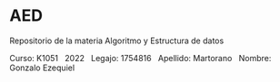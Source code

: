 # AED
Repositorio de la materia Algoritmo y Estructura de datos

Curso: K1051 &nbsp;
2022 &nbsp;
Legajo: 1754816 &nbsp;
Apellido: Martorano &nbsp;
Nombre: Gonzalo Ezequiel &nbsp;
